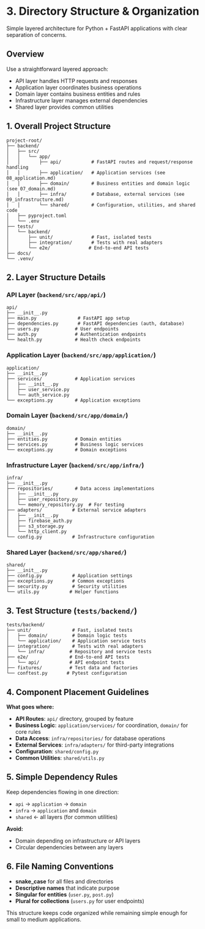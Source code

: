 # 3. Directory Structure & Organization

Simple layered architecture for Python + FastAPI applications with clear separation of concerns.

## Overview

Use a straightforward layered approach:
- API layer handles HTTP requests and responses
- Application layer coordinates business operations  
- Domain layer contains business entities and rules
- Infrastructure layer manages external dependencies
- Shared layer provides common utilities

## 1. Overall Project Structure

```
project-root/
├── backend/
│   ├── src/
│   │   └── app/
│   │       ├── api/           # FastAPI routes and request/response handling
│   │       ├── application/   # Application services (see 08_application.md)
│   │       ├── domain/        # Business entities and domain logic (see 07_domain.md)
│   │       ├── infra/         # Database, external services (see 09_infrastructure.md)
│   │       └── shared/        # Configuration, utilities, and shared code
│   ├── pyproject.toml
│   └── .env
├── tests/
│   └── backend/
│       ├── unit/              # Fast, isolated tests
│       ├── integration/       # Tests with real adapters
│       └── e2e/              # End-to-end API tests
├── docs/
└── .venv/
```

## 2. Layer Structure Details

### API Layer (`backend/src/app/api/`)
```
api/
├── __init__.py
├── main.py               # FastAPI app setup
├── dependencies.py       # FastAPI dependencies (auth, database)
├── users.py             # User endpoints
├── auth.py              # Authentication endpoints
└── health.py            # Health check endpoints
```

### Application Layer (`backend/src/app/application/`)
```
application/
├── __init__.py
├── services/            # Application services
│   ├── __init__.py
│   ├── user_service.py
│   └── auth_service.py
└── exceptions.py        # Application exceptions
```

### Domain Layer (`backend/src/app/domain/`)
```
domain/
├── __init__.py
├── entities.py          # Domain entities
├── services.py          # Business logic services
└── exceptions.py        # Domain exceptions
```

### Infrastructure Layer (`backend/src/app/infra/`)
```
infra/
├── __init__.py
├── repositories/        # Data access implementations
│   ├── __init__.py
│   ├── user_repository.py
│   └── memory_repository.py  # For testing
├── adapters/           # External service adapters
│   ├── __init__.py
│   ├── firebase_auth.py
│   ├── s3_storage.py
│   └── http_client.py
└── config.py           # Infrastructure configuration
```

### Shared Layer (`backend/src/app/shared/`)
```
shared/
├── __init__.py
├── config.py           # Application settings
├── exceptions.py       # Common exceptions
├── security.py         # Security utilities
└── utils.py           # Helper functions
```

## 3. Test Structure (`tests/backend/`)

```
tests/backend/
├── unit/               # Fast, isolated tests
│   ├── domain/         # Domain logic tests
│   └── application/    # Application service tests
├── integration/        # Tests with real adapters
│   └── infra/         # Repository and service tests
├── e2e/               # End-to-end API tests
│   └── api/           # API endpoint tests
├── fixtures/          # Test data and factories
└── conftest.py       # Pytest configuration
```

## 4. Component Placement Guidelines

**What goes where:**
- **API Routes**: `api/` directory, grouped by feature
- **Business Logic**: `application/services/` for coordination, `domain/` for core rules
- **Data Access**: `infra/repositories/` for database operations
- **External Services**: `infra/adapters/` for third-party integrations
- **Configuration**: `shared/config.py`
- **Common Utilities**: `shared/utils.py`

## 5. Simple Dependency Rules

Keep dependencies flowing in one direction:
- `api` → `application` → `domain`
- `infra` → `application` and `domain`
- `shared` ← all layers (for common utilities)

**Avoid:**
- Domain depending on infrastructure or API layers
- Circular dependencies between any layers

## 6. File Naming Conventions

- **snake_case** for all files and directories
- **Descriptive names** that indicate purpose
- **Singular for entities** (`user.py`, `post.py`)
- **Plural for collections** (`users.py` for user endpoints)

This structure keeps code organized while remaining simple enough for small to medium applications.
